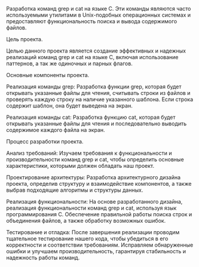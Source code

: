 Разработка команд grep и cat на языке C. Эти команды являются часто используемыми утилитами в Unix-подобных операционных системах и предоставляют функциональность поиска и вывода содержимого файлов.

Цель проекта.

Целью данного проекта является создание эффективных и надежных реализаций команд grep и cat на языке C, включая использование паттернов, а так же одиночных и парных флагов.

Основные компоненты проекта.

Реализация команды grep: Разработка функции grep, которая будет открывать указанные файлы для чтения, считывать строки из файлов и проверять каждую строку на наличие указанного шаблона. Если строка содержит шаблон, она будет выведена на экран.

Реализация команды cat: Разработка функцию cat, которая будет открывать указанные файлы для чтения и последовательно выводить содержимое каждого файла на экран.

Процесс разработки проекта.

Анализ требований: 
Изучаем требования к функциональности и производительности команд grep и cat, чтобы определить основные характеристики, которыми должен обладать наш проект.

Проектирование архитектуры: 
Разработка архитектурного дизайна проекта, определив структуру и взаимодействие компонентов, а также выбрав подходящие алгоритмы и структуры данных.

Реализация функциональности:
На основе разработанного дизайна, реализация функциональности команд grep и cat, используя язык программирования C. Обеспечение правильной работы поиска строк и объединения файлов, а также обработку возможных ошибок.

Тестирование и отладка: 
После завершения реализации проводим тщательное тестирование нашего кода, чтобы убедиться в его корректности и соответствии требованиям. Исправляем обнаруженные ошибки и улучшаем производительность, гарантируя стабильность и надежность работы команд.
